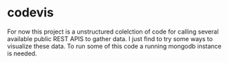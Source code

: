# codevis

For now this project is a unstructured colelction of code for calling several available public REST APIS to gather data. I just find to try some ways to visualize these data. To run some of this code a running mongodb instance is needed.
